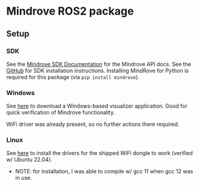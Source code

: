 # Mindrove ROS2 package

## Setup
### SDK
See the [Mindrove SDK Documentation](https://docs.mindrove.com/index.html) for the Mindrove API docs. See the [GitHub](https://github.com/MindRove/MindRoveSDK) for SDK installation instructions. Installing MindRove for Python is required for this package (via `pip install mindrove`).

### Windows
See [here](https://mindrove.com/downloads/) to download a Windows-based visualizer application. Good for quick verification of Mindrove functionality.

WiFi driver was already present, so no further actions there required.

### Linux
See [here](https://github.com/morrownr/8821cu-20210916/tree/main) to install the drivers for the shipped WiFi dongle to work (verified w/ Ubuntu 22.04). 
- NOTE: for installation, I was able to compile w/ gcc 11 when gcc 12 was in use.